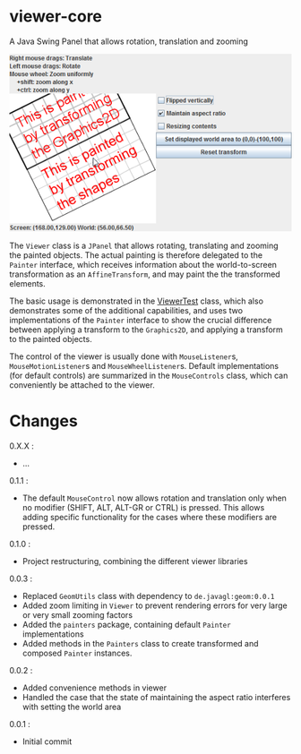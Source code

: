 # viewer-core

A Java Swing Panel that allows rotation, translation and zooming

![ViewerScreenshot01.png](/screenshots/ViewerScreenshot01.png)

The `Viewer` class is a `JPanel` that allows rotating, 
translating and zooming the painted objects. The actual
painting is therefore delegated to the `Painter` interface,
which receives information about the world-to-screen 
transformation as an `AffineTransform`, and may paint the
the transformed elements.

The basic usage is demonstrated in the 
[ViewerTest](https://github.com/javagl/Viewer/blob/master/viewer-core/src/test/java/de/javagl/viewer/test/ViewerTest.java)
class, which also demonstrates some of the additional 
capabilities, and uses two implementations of the 
`Painter` interface to show the crucial difference between
applying a transform to the `Graphics2D`, and applying
a transform to the painted objects.

The control of the viewer is usually done with `MouseListener`s,
`MouseMotionListener`s and `MouseWheelListener`s. Default 
implementations (for default controls) are summarized in the
`MouseControls` class, which can conveniently be attached to
the viewer. 


# Changes

0.X.X : 
  * ...

0.1.1 :
  * The default `MouseControl` now allows rotation and translation
    only when no modifier (SHIFT, ALT, ALT-GR or CTRL) is pressed.
    This allows adding specific functionality for the cases where
    these modifiers are pressed.

0.1.0 :
  * Project restructuring, combining the different viewer libraries

0.0.3 : 

  * Replaced `GeomUtils` class with dependency to `de.javagl:geom:0.0.1`
  * Added zoom limiting in `Viewer` to prevent rendering errors for very
    large or very small zooming factors
  * Added the `painters` package, containing default `Painter` implementations
  * Added methods in the `Painters` class to create transformed and 
    composed `Painter` instances.

0.0.2 : 

  * Added convenience methods in viewer
  * Handled the case that the state of maintaining the
    aspect ratio interferes with setting the world area

0.0.1 : 

  * Initial commit
